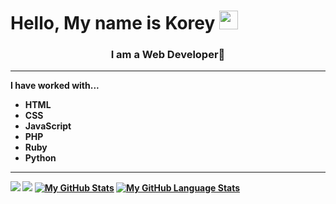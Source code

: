 # Hello, My name is Korey <img src="https://raw.githubusercontent.com/MartinHeinz/MartinHeinz/master/wave.gif" width="30px">
<h3 align="center"><b>
I am a Web Developer<b>🚀</h3>
<hr>
I have worked with...
<br>

* HTML
* CSS
* JavaScript
* PHP
* Ruby
* Python
<hr>

![](https://github.com/KoreyMoffett/github-stats/blob/master/generated/overview.svg)
![](https://github.com/KoreyMoffett/github-stats/blob/master/generated/languages.svg)
[![My GitHub Stats](https://github-readme-stats.vercel.app/api/?username=KoreyMoffett&count_private=true&theme=tokyonight&showicons=true)]()
[![My GitHub Language Stats](https://github-readme-stats.vercel.app/api/top-langs/?username=KoreyMoffett&langs_count=5&theme=tokyonight)]()
